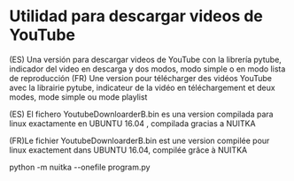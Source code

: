 # Utilidad para descargar videos de YouTube
(ES) Una versión para descargar videos de YouTube con la librería pytube,  indicador del video en descarga y dos modos,  modo simple o en modo lista de reproducción 
(FR) Une version pour télécharger des vidéos YouTube avec la librairie pytube, indicateur de la vidéo en téléchargement et deux modes, mode simple ou mode playlist

(ES) El fichero YoutubeDownloarderB.bin es una version compilada para linux exactamente en UBUNTU 16.04 , compilada gracias a NUITKA

(FR)Le fichier YoutubeDownloarderB.bin est une version compilée pour linux exactement dans UBUNTU 16.04, compilée grâce à NUITKA

python -m nuitka --onefile program.py 
